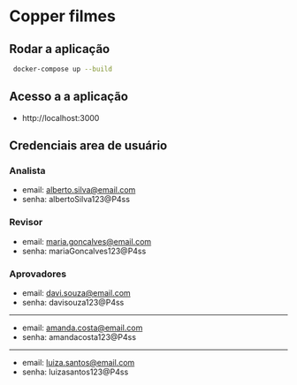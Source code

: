 # Copper filmes

## Rodar a aplicação

```bash
 docker-compose up --build
```

## Acesso a a aplicação

- http://localhost:3000

## Credenciais area de usuário

### Analista

- email: alberto.silva@email.com
- senha: albertoSilva123@P4ss

### Revisor

- email: maria.goncalves@email.com
- senha: mariaGoncalves123@P4ss

### Aprovadores

- email: davi.souza@email.com
- senha: davisouza123@P4ss

---

- email: amanda.costa@email.com
- senha: amandacosta123@P4ss

---

- email: luiza.santos@email.com
- senha: luizasantos123@P4ss

